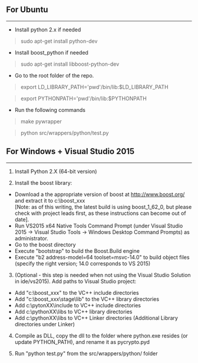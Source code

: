 For Ubuntu
----------
****

* Install python 2.x if needed

> sudo apt-get install python-dev

* Install boost_python if needed

> sudo apt-get install libboost-python-dev

* Go to the root folder of the repo.

> export LD_LIBRARY_PATH='pwd'/bin/lib:$LD_LIBRARY_PATH

> export PYTHONPATH='pwd'/bin/lib:$PYTHONPATH

* Run the following commands

> make pywrapper

> python src/wrappers/python/test.py


For Windows + Visual Studio 2015
----------
****

1. Install Python 2.X (64-bit version)

2. Install the boost library:
  * Download a the appropriate version of boost at http://www.boost.org/ and extract it to c:\boost_xxx <br>
    [Note: as of this writing, the latest build is using boost_1_62_0, but please check with project leads first, as these instructions can become out of date].
  * Run VS2015 x64 Native Tools Command Prompt (under Visual Studio 2015 -> Visual Studio Tools -> Windows Desktop Command Prompts) as administrator.
  * Go to the boost directory
  * Execute "bootstrap" to build the Boost.Build engine
  * Execute "b2 address-model=64 toolset=msvc-14.0" to build object files (specify the right version; 14.0 corresponds to VS 2015)
  
3. (Optional - this step is needed when not using the Visual Studio Solution in ide/vs2015). Add paths to Visual Studio project:
  * Add "c:\boost_xxx" to the VC++ include directories
  * Add "c:\boost_xxx\stage\lib" to the VC++ library directories
  * Add c:\pytonXX\include to VC++ include directories
  * Add c:\pythonXX\libs to VC++ library directories
  * Add c:\pythonXX\libs to VC++ Linker directories (Additional Library directories under Linker)

4. Compile as DLL, copy the dll to the folder where python.exe resides (or update PYTHON_PATH), and rename it as pycrypto.pyd

5. Run "python test.py" from the src/wrappers/python/ folder